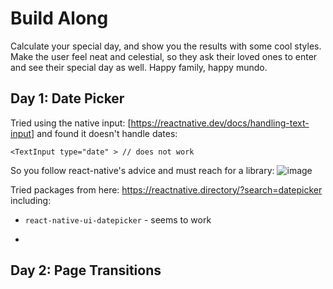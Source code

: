 # Build Along
Calculate your special day, and show you the results with some cool styles. Make the user feel neat and celestial, so they ask their loved ones to enter and see their special day as well.
Happy family, happy mundo.

## Day 1: Date Picker
Tried using the native input: [https://reactnative.dev/docs/handling-text-input] and found it doesn't handle dates:
```
<TextInput type="date" > // does not work
```

So you follow react-native's advice and must reach for a library:
![image](https://github.com/Dissolutio/billion-second-birthday-react-native-app/assets/29603624/4c8a02e0-eb30-42a5-913a-a7787bda900c)

Tried packages from here: https://reactnative.directory/?search=datepicker
including:
* `react-native-ui-datepicker` - seems to work
* ~~~`react-native-datepicker`~~~ did not work (react-native-datetimepicker openly needs community help)

## Day 2: Page Transitions


